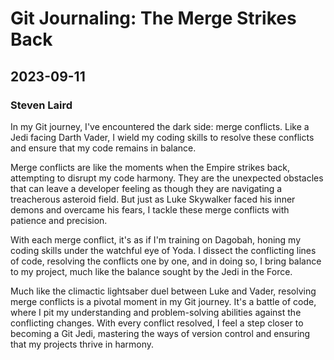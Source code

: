 # Git Journaling: The Merge Strikes Back
## 2023-09-11
### Steven Laird


In my Git journey, I've encountered the dark side: merge conflicts. Like a Jedi facing Darth Vader, I wield my coding skills to resolve these conflicts and ensure that my code remains in balance.

Merge conflicts are like the moments when the Empire strikes back, attempting to disrupt my code harmony. They are the unexpected obstacles that can leave a developer feeling as though they are navigating a treacherous asteroid field. But just as Luke Skywalker faced his inner demons and overcame his fears, I tackle these merge conflicts with patience and precision.

With each merge conflict, it's as if I'm training on Dagobah, honing my coding skills under the watchful eye of Yoda. I dissect the conflicting lines of code, resolving the conflicts one by one, and in doing so, I bring balance to my project, much like the balance sought by the Jedi in the Force.

Much like the climactic lightsaber duel between Luke and Vader, resolving merge conflicts is a pivotal moment in my Git journey. It's a battle of code, where I pit my understanding and problem-solving abilities against the conflicting changes. With every conflict resolved, I feel a step closer to becoming a Git Jedi, mastering the ways of version control and ensuring that my projects thrive in harmony.